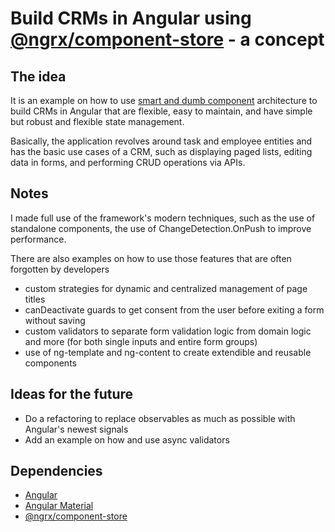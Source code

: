 # Build CRMs in Angular using [@ngrx/component-store](https://ngrx.io/guide/component-store) - a concept

## The idea

It is an example on how to use [smart and dumb component](https://medium.com/@mrahmedkhan019/smart-dumb-components-in-angular-e1d6dbd6edff) architecture to build CRMs in Angular that are flexible, easy to maintain, and have simple but robust and flexible state management.

Basically, the application revolves around task and employee entities and has the basic use cases of a CRM, such as displaying paged lists, editing data in forms, and performing CRUD operations via APIs.

## Notes

I made full use of the framework's modern techniques, such as the use of standalone components, the use of ChangeDetection.OnPush to improve performance.

There are also examples on how to use those features that are often forgotten by developers
- custom strategies for dynamic and centralized management of page titles
- canDeactivate guards to get consent from the user before exiting a form without saving
- custom validators to separate form validation logic from domain logic and more (for both single inputs and entire form groups)
- use of ng-template and ng-content to create extendible and reusable components

## Ideas for the future
- Do a refactoring to replace observables as much as possible with Angular's newest signals
- Add an example on how and use async validators

## Dependencies
- [Angular](https://angular.io/) 
- [Angular Material](https://material.angular.io/)
- [@ngrx/component-store](https://ngrx.io/guide/component-store)

